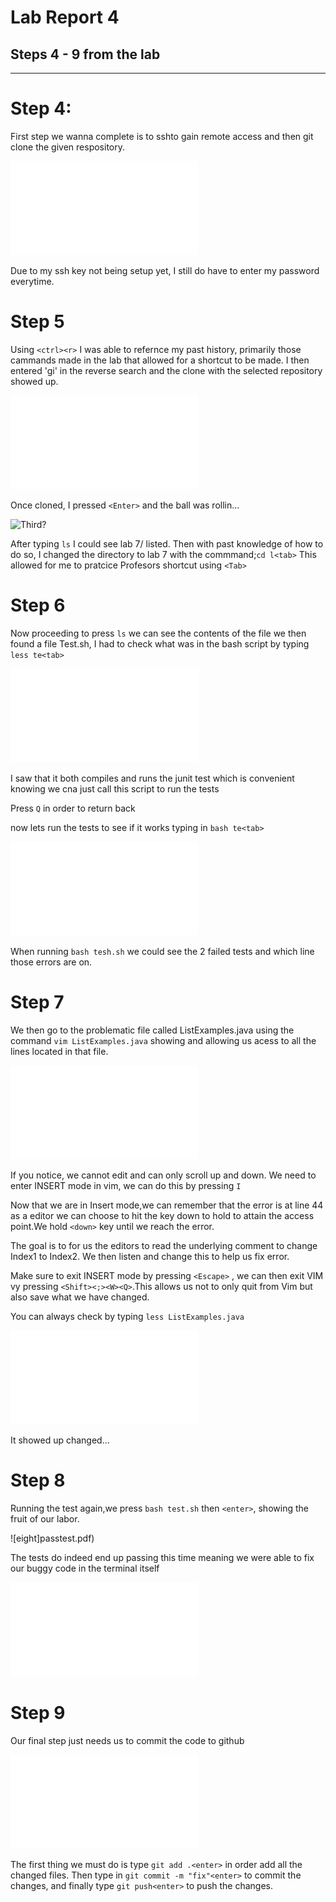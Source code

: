 
# Lab Report 4 

## Steps 4 - 9 from the lab 
---
# Step 4: 

First step we wanna complete is to sshto gain remote access and then git clone the given respository.

![First](sshentry.pdf)


Due to my ssh key not being setup yet, I still do have to enter my password everytime.

# Step 5 
 
Using `<ctrl><r>` I was able to refernce my past history, primarily those cammands made in the lab that allowed for a shortcut to be made. I then entered 'gi' in the reverse search and the clone with the selected repository showed up.

![Secnd](gitclone.pdf)

Once cloned, I pressed `<Enter>` and the ball was rollin...

![Third?](gitclone2)

After typing `ls` I could see lab 7/ listed. Then with past knowledge of how to do so, I changed the directory to lab 7 with the commmand;`cd l<tab>` This allowed for me to pratcice Profesors shortcut using `<Tab>`

# Step 6

Now proceeding to press `ls` we can see the contents of the file we then found a file Test.sh, I had to check what was in the bash script by typing `less te<tab>`

![four](lsoption.pdf)

I saw that it both compiles and runs the junit test which is convenient knowing we cna just call this script to run the tests

Press `Q` in order to return back

now lets run the tests to see if it works 
typing in `bash te<tab>`

![five](2testsfailed.pdf)

When running `bash tesh.sh` we could see the 2 failed tests and which line those errors are on.

# Step 7

We then go to the problematic file called ListExamples.java using the command `vim ListExamples.java` showing and allowing us acess to all the lines located in that file.

![six](javafile.pdf)

If you notice, we cannot edit and can only scroll up and down. We need to enter INSERT mode in vim, we can do this by pressing `I`

Now that we are in Insert mode,we can remember that the error is at line 44 as a editor we can choose to hit the key down to hold to attain the access point.We hold  `<down>` key until we reach the error.

The goal is to for us the editors to read the underlying comment to change Index1 to Index2. We then listen and change this to help us fix error.

Make sure to exit INSERT mode by pressing `<Escape>` , we can then exit VIM vy pressing `<Shift><;><W><Q>`.This allows us not to only quit from Vim but also save what we have changed.

 You can always check by typing `less ListExamples.java`

![seven](checktosee.pdf)

It showed up changed...

# Step 8

Running the test again,we press `bash test.sh` then `<enter>`, showing the fruit of our labor. 

![eight]passtest.pdf)

The tests do indeed end up passing this time meaning we were able to fix our buggy code in the terminal itself

![nine](passtest.pdf)

# Step 9

Our final step just needs us to commit the code to github

![Ten](pushtogit.pdf)

The first thing we must do is type `git add .<enter>` in order add all the changed files. Then type in `git commit -m "fix"<enter>` to commit the changes, and finally type `git push<enter>` to push the changes. 
